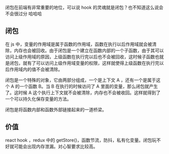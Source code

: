闭包在前端有非常重要的地位，可以说 hook 的灵魂就是闭包？也不知道这么说会不会很过分 哈哈哈

## 闭包

在 js 中，变量的作用域是属于函数的作用域，函数在执行以后作用域就会被清除，内存也会被回收。由于闭包是一个建立在函数内部的一个子函数，由于其可以访问上级作用域的原因，上级函数在执行完以后也不会被回收，这时候子函数也就是闭包，就有了可以访问上级作用域变量的权限，这样就使得上级函数在执行完以后作用域内的值不会被清除。

闭包是一个特殊的对象，它由两部分组成，一个是上下文 A ，还有一个是属于这个 A 的一个函数 B。当 B 在执行的时候访问了 A 里面的变量，那么闭包就产生了。这时候 A 这个执行上下文就不会被清除，内存也不会被收回。这样就得到了一个可以持久化保存变量的方法。

闭包是将函数内部和函数外部链接起来的一道桥梁。

## 价值

react hook ，redux 中的 getStore()，函数节流，防抖，私有化变量。闭包玩不好就可能会出现内存泄漏。对心智要求比较高。
